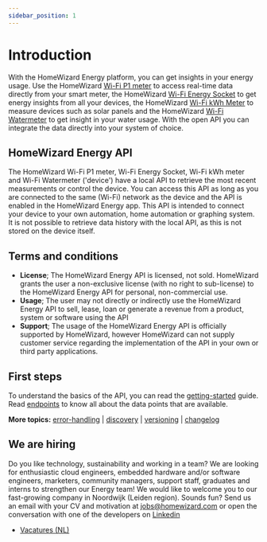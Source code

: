 ```yaml
---
sidebar_position: 1
---
```


# Introduction

With the HomeWizard Energy platform, you can get insights in your energy usage. Use the HomeWizard [Wi-Fi P1 meter](https://www.homewizard.nl/p1-meter) to access real-time data directly from your smart meter, the HomeWizard [Wi-Fi Energy Socket](https://www.homewizard.nl/energy-socket) to get energy insights from all your devices, the HomeWizard [Wi-Fi kWh Meter](https://www.homewizard.nl/kwh-meter) to measure devices such as solar panels and the HomeWizard [Wi-Fi Watermeter](https://www.homewizard.com/nl/watermeter) to get insight in your water usage. With the open API you can integrate the data directly into your system of choice.

## HomeWizard Energy API

The HomeWizard Wi-Fi P1 meter, Wi-Fi Energy Socket, Wi-Fi kWh meter and Wi-Fi Watermeter ('device') have a local API to retrieve the most recent measurements or control the device. You can access this API as long as you are connected to the same (Wi-Fi) network as the device and the API is enabled in the HomeWizard Energy app. This API is intended to connect your device to your own automation, home automation or graphing system. It is not possible to retrieve data history with the local API, as this is not stored on the device itself.

## Terms and conditions

-   **License**;
    The HomeWizard Energy API is licensed, not sold. HomeWizard grants the user a non-exclusive license (with no right to sub-license) to the HomeWizard Energy API for personal, non-commercial use.
-   **Usage**;
    The user may not directly or indirectly use the HomeWizard Energy API to sell, lease, loan or generate a revenue from a product, system or software using the API
-   **Support**;
    The usage of the HomeWizard Energy API is officially supported by HomeWizard, however HomeWizard can not supply customer service regarding the implementation of the API in your own or third party applications.

## First steps

To understand the basics of the API, you can read the [getting-started](/docs/getting-started.md) guide. Read [endpoints](/docs/category/endpoints/) to know all about the data points that are available.

**More topics:** [error-handling](/docs/error-handling.md) | [discovery](/docs/discovery.md) | [versioning](/docs/versioning.md) | [changelog](/docs/changelog.md)

## We are hiring

Do you like technology, sustainability and working in a team? We are looking for enthusiastic cloud engineers, embedded hardware and/or software engineers, marketers, community managers, support staff, graduates and interns to strengthen our Energy team! We would like to welcome you to our fast-growing company in Noordwijk (Leiden region). Sounds fun? Send us an email with your CV and motivation at jobs@homewizard.com or open the conversation with one of the developers on [Linkedin](https://www.linkedin.com/company/homewizard/people)

-   [Vacatures (NL)](https://www.homewizard.com/nl/vacatures/)

